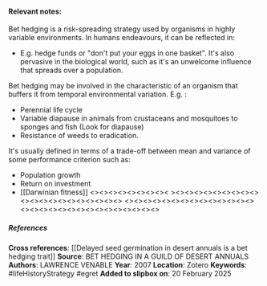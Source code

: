 #### **Relevant notes**:
Bet hedging is a risk-spreading strategy used by organisms in highly variable environments. 
In humans endeavours, it can be reflected in:
- E.g. hedge funds or "don't put your eggs in one basket".
It's also pervasive in the biological world, such as it's an unwelcome influence that spreads over a population.

Bet hedging may be involved in the characteristic of an organism that buffers it from temporal environmental variation. E.g. :
- Perennial life cycle
- Variable diapause in animals from crustaceans and mosquitoes to sponges and fish (Look for diapause)
- Resistance of weeds to eradication.

It's usually defined in terms of a trade-off between mean and variance of some performance criterion such as:
- Population growth
- Return on investment
- [[Darwinian fitness]]
<><><><><><><><>< ><><><><><><><><><><><><><><><><><><><><>
<><><><><><><><><><><><><><><><><><><><><><><><><><><><><>
##### References
**Cross references**:
[[Delayed seed germination in desert annuals is a bet hedging trait]]
**Source**: BET HEDGING IN A GUILD OF DESERT ANNUALS
**Authors**: LAWRENCE VENABLE
**Year**: 2007
**Location**: Zotero
**Keywords**: #lifeHistoryStrategy #egret 
**Added to slipbox on**: 20 February 2025 
